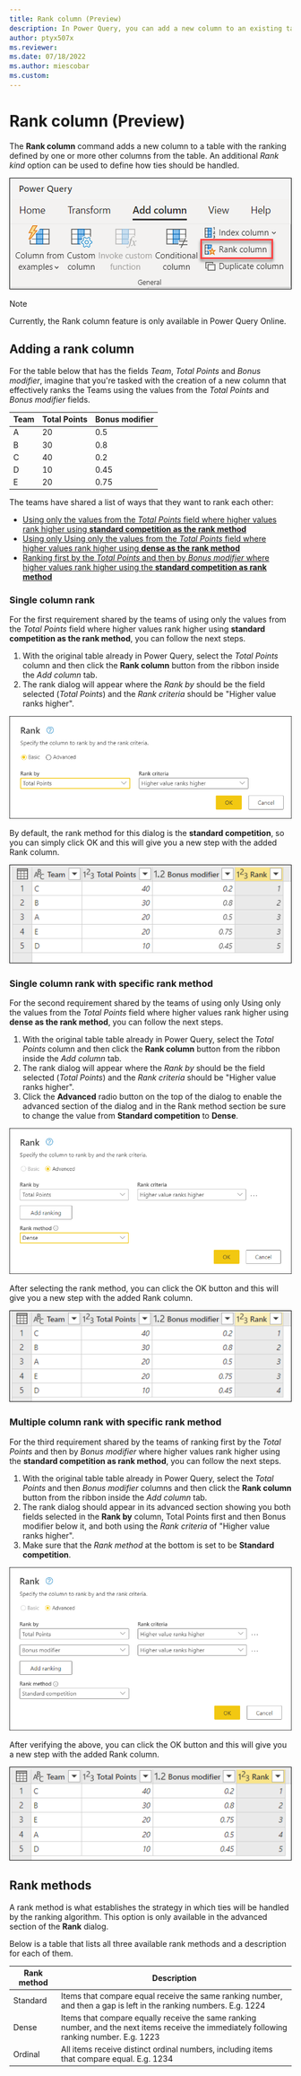 ```yaml
---
title: Rank column (Preview)
description: In Power Query, you can add a new column to an existing table that ranks the rows in the table based on the desired sorting of the table and the rank strategy to use for ties.
author: ptyx507x
ms.reviewer: 
ms.date: 07/18/2022
ms.author: miescobar
ms.custom: 
---
```


# Rank column (Preview)

The **Rank column** command adds a new column to a table with the ranking defined by one or more other columns from the table. An additional *Rank kind* option can be used to define how ties should be handled.

![Rank column entry point in the Power Query ribbon inside the Add column tab](media/rank-column/rank-column-ribbon-entry.png)

>[!NOTE]
>Currently, the Rank column feature is only available in Power Query Online.

## Adding a rank column

For the table below that has the fields *Team*, *Total Points* and *Bonus modifier*, imagine that you're tasked with the creation of a new column that effectively ranks the Teams using the values from the *Total Points* and *Bonus modifier* fields.

|Team|Total Points|Bonus modifier|
|----|------------|--------------|
|A|20|0.5|
|B|30|0.8|
|C|40|0.2|
|D|10|0.45|
|E|20|0.75|

The teams have shared a list of ways that they want to rank each other:

* [Using only the values from the *Total Points* field where higher values rank higher using **standard competition as the rank method**](#single-column-rank)
* [Using only Using only the values from the *Total Points* field where higher values rank higher using **dense as the rank method**](#single-column-rank-with-specific-rank-method)
* [Ranking first by the *Total Points* and then by *Bonus modifier* where higher values rank higher using the **standard competition as rank method**](#multiple-column-rank-with-specific-rank-method)

### Single column rank

For the first requirement shared by the teams of using only the values from the *Total Points* field where higher values rank higher using **standard competition as the rank method**, you can follow the next steps.

1. With the original table already in Power Query, select the *Total Points* column and then click the **Rank column** button from the ribbon inside the *Add column* tab.
2. The rank dialog will appear where the *Rank by* should be the field selected (*Total Points*) and the *Rank criteria* should be "Higher value ranks higher".

![Rank basic dialog with only the Total Points field selected with a rank criteria of Higher value ranks higher](media/rank-column/rank-basic-dialog.png)
 
By default, the rank method for this dialog is the **standard competition**, so you can simply click OK and this will give you a new step with the added Rank column.

![Output of the rank transform where the Total Points field was the only Rank by field and the rank criteria for it was Higher value ranks higher. Team C Ranked first. Team B ranked second. Team A and Team E ranked third. Team D ranked fifth.](media/rank-column/rank-total-fields-column-standard.png)

### Single column rank with specific rank method

For the second requirement shared by the teams of using only Using only the values from the *Total Points* field where higher values rank higher using **dense as the rank method**, you can follow the next steps.

1. With the original table table already in Power Query, select the *Total Points* column and then click the **Rank column** button from the ribbon inside the *Add column* tab.
2. The rank dialog will appear where the *Rank by* should be the field selected (*Total Points*) and the *Rank criteria* should be "Higher value ranks higher".
3. Click the **Advanced** radio button on the top of the dialog to enable the advanced section of the dialog and in the Rank method section be sure to change the value from **Standard competition** to **Dense**.

![Advanced section of the rank dialog where the Total Points field is being used with the Higher value ranks higher rank criteria and the rank method being selected is Dense](media/rank-column/rank-total-fields-column-advanced.png)

After selecting the rank method, you can click the OK button and this will give you a new step with the added Rank column.

![Output of the rank transform where the Total Points field was the only Rank by field, the rank criteria for it was Higher value ranks higher and the rank kind was Dense. Team C ranked first. Team B ranked second. Team A and Team E ranked third. Team D ranked fourth.](media/rank-column/rank-total-dense.png)

### Multiple column rank with specific rank method

For the third requirement shared by the teams of ranking first by the *Total Points* and then by *Bonus modifier* where higher values rank higher using the **standard competition as rank method**, you can follow the next steps.

1. With the original table table already in Power Query, select the *Total Points* and then *Bonus modifier* columns and then click the **Rank column** button from the ribbon inside the *Add column* tab.
2. The rank dialog should appear in its advanced section showing you both fields selected in the **Rank by** column, Total Points first and then Bonus modifier below it, and both using the *Rank criteria* of "Higher value ranks higher".
3. Make sure that the *Rank method* at the bottom is set to be **Standard competition**.

![Advanced section of the rank dialog where the Total Points and the Bonus modifier fields are being used as part of the Rank by logic, in that exact order, both with a rank criteria of Higher value ranks higher. The rank method selected is set to Standard competition](media/rank-column/rank-multiple-columns-specific-rank-method.png)

After verifying the above, you can click the OK button and this will give you a new step with the added Rank column.

![Output table for the rank operation. Team C ranked first. Team B ranked second. Team E ranked third. Team A ranked fourth. Team D ranked fifth.](media/rank-column/rank-output-multiple-column.png)

## Rank methods

A rank method is what establishes the strategy in which ties will be handled by the ranking algorithm. This option is only available in the advanced section of the **Rank** dialog.

Below is a table that lists all three available rank methods and a description for each of them.

|Rank method|Description|
|-----------|-----------|
|Standard| Items that compare equal receive the same ranking number, and then a gap is left in the ranking numbers. E.g. 1224|
|Dense| Items that compare equally receive the same ranking number, and the next items receive the immediately following ranking number. E.g. 1223|
|Ordinal| All items receive distinct ordinal numbers, including items that compare equal. E.g. 1234|